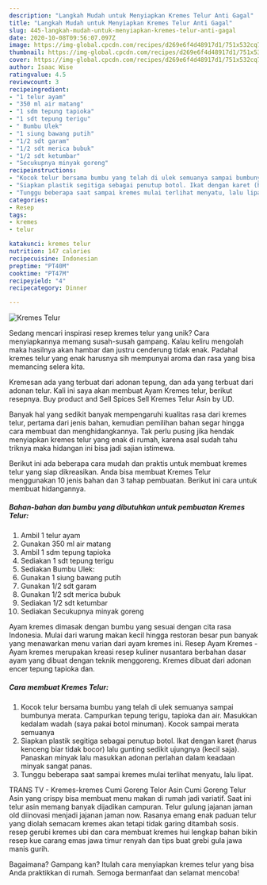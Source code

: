 ```yaml
---
description: "Langkah Mudah untuk Menyiapkan Kremes Telur Anti Gagal"
title: "Langkah Mudah untuk Menyiapkan Kremes Telur Anti Gagal"
slug: 445-langkah-mudah-untuk-menyiapkan-kremes-telur-anti-gagal
date: 2020-10-08T09:56:07.097Z
image: https://img-global.cpcdn.com/recipes/d269e6f4d48917d1/751x532cq70/kremes-telur-foto-resep-utama.jpg
thumbnail: https://img-global.cpcdn.com/recipes/d269e6f4d48917d1/751x532cq70/kremes-telur-foto-resep-utama.jpg
cover: https://img-global.cpcdn.com/recipes/d269e6f4d48917d1/751x532cq70/kremes-telur-foto-resep-utama.jpg
author: Isaac Wise
ratingvalue: 4.5
reviewcount: 3
recipeingredient:
- "1 telur ayam"
- "350 ml air matang"
- "1 sdm tepung tapioka"
- "1 sdt tepung terigu"
- " Bumbu Ulek"
- "1 siung bawang putih"
- "1/2 sdt garam"
- "1/2 sdt merica bubuk"
- "1/2 sdt ketumbar"
- "Secukupnya minyak goreng"
recipeinstructions:
- "Kocok telur bersama bumbu yang telah di ulek semuanya sampai bumbunya merata. Campurkan tepung terigu, tapioka dan air. Masukkan kedalam wadah (saya pakai botol minuman). Kocok sampai merata semuanya"
- "Siapkan plastik segitiga sebagai penutup botol. Ikat dengan karet (harus kenceng biar tidak bocor) lalu gunting sedikit ujungnya (kecil saja). Panaskan minyak lalu masukkan adonan perlahan dalam keadaan minyak sangat panas."
- "Tunggu beberapa saat sampai kremes mulai terlihat menyatu, lalu lipat."
categories:
- Resep
tags:
- kremes
- telur

katakunci: kremes telur 
nutrition: 147 calories
recipecuisine: Indonesian
preptime: "PT40M"
cooktime: "PT47M"
recipeyield: "4"
recipecategory: Dinner

---
```



![Kremes Telur](https://img-global.cpcdn.com/recipes/d269e6f4d48917d1/751x532cq70/kremes-telur-foto-resep-utama.jpg)

Sedang mencari inspirasi resep kremes telur yang unik? Cara menyiapkannya memang susah-susah gampang. Kalau keliru mengolah maka hasilnya akan hambar dan justru cenderung tidak enak. Padahal kremes telur yang enak harusnya sih mempunyai aroma dan rasa yang bisa memancing selera kita.

Kremesan ada yang terbuat dari adonan tepung, dan ada yang terbuat dari adonan telur. Kali ini saya akan membuat Ayam Kremes telur, berikut resepnya. Buy product and Sell Spices Sell Kremes Telur Asin by UD.

Banyak hal yang sedikit banyak mempengaruhi kualitas rasa dari kremes telur, pertama dari jenis bahan, kemudian pemilihan bahan segar hingga cara membuat dan menghidangkannya. Tak perlu pusing jika hendak menyiapkan kremes telur yang enak di rumah, karena asal sudah tahu triknya maka hidangan ini bisa jadi sajian istimewa.


Berikut ini ada beberapa cara mudah dan praktis untuk membuat kremes telur yang siap dikreasikan. Anda bisa membuat Kremes Telur menggunakan 10 jenis bahan dan 3 tahap pembuatan. Berikut ini cara untuk membuat hidangannya.

<!--inarticleads1-->

##### Bahan-bahan dan bumbu yang dibutuhkan untuk pembuatan Kremes Telur:

1. Ambil 1 telur ayam
1. Gunakan 350 ml air matang
1. Ambil 1 sdm tepung tapioka
1. Sediakan 1 sdt tepung terigu
1. Sediakan  Bumbu Ulek:
1. Gunakan 1 siung bawang putih
1. Gunakan 1/2 sdt garam
1. Gunakan 1/2 sdt merica bubuk
1. Sediakan 1/2 sdt ketumbar
1. Sediakan Secukupnya minyak goreng


Ayam kremes dimasak dengan bumbu yang sesuai dengan cita rasa Indonesia. Mulai dari warung makan kecil hingga restoran besar pun banyak yang menawarkan menu varian dari ayam kremes ini. Resep Ayam Kremes - Ayam kremes merupakan kreasi resep kuliner nusantara berbahan dasar ayam yang dibuat dengan teknik menggoreng. Kremes dibuat dari adonan encer tepung tapioka dan. 

<!--inarticleads2-->

##### Cara membuat Kremes Telur:

1. Kocok telur bersama bumbu yang telah di ulek semuanya sampai bumbunya merata. Campurkan tepung terigu, tapioka dan air. Masukkan kedalam wadah (saya pakai botol minuman). Kocok sampai merata semuanya
1. Siapkan plastik segitiga sebagai penutup botol. Ikat dengan karet (harus kenceng biar tidak bocor) lalu gunting sedikit ujungnya (kecil saja). Panaskan minyak lalu masukkan adonan perlahan dalam keadaan minyak sangat panas.
1. Tunggu beberapa saat sampai kremes mulai terlihat menyatu, lalu lipat.


TRANS TV - Kremes-kremes Cumi Goreng Telor Asin Cumi Goreng Telur Asin yang crispy bisa membuat menu makan di rumah jadi variatif. Saat ini telur asin memang banyak dijadikan campuran. Telur gulung jajanan jaman old diinovasi menjadi jajanan jaman now. Rasanya emang enak paduan telur yang diolah semacam kremes akan tetapi tidak garing ditambah sosis. resep gerubi kremes ubi dan cara membuat kremes hui lengkap bahan bikin resep kue carang emas jawa timur renyah dan tips buat grebi gula jawa manis gurih. 

Bagaimana? Gampang kan? Itulah cara menyiapkan kremes telur yang bisa Anda praktikkan di rumah. Semoga bermanfaat dan selamat mencoba!
